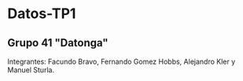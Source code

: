 # Datos-TP1

## Grupo 41 "Datonga"

Integrantes: Facundo Bravo, Fernando Gomez Hobbs, Alejandro Kler y Manuel Sturla.
